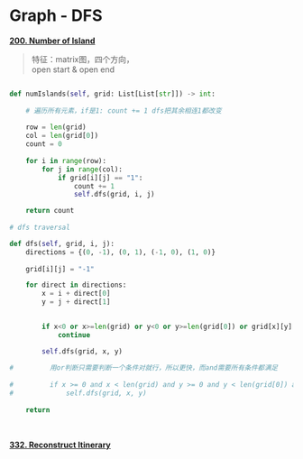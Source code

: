 # Graph - DFS

**[200. Number of Island](https://leetcode.com/problems/number-of-islands/)**

> 特征：matrix图，四个方向，  
> open start & open end

```python

def numIslands(self, grid: List[List[str]]) -> int:
        
    # 遍历所有元素，if是1: count += 1 dfs把其余相连1都改变
        
    row = len(grid)
    col = len(grid[0])
    count = 0
        
    for i in range(row):
        for j in range(col):
            if grid[i][j] == "1":
                count += 1
                self.dfs(grid, i, j)

    return count
    
# dfs traversal

def dfs(self, grid, i, j):
    directions = {(0, -1), (0, 1), (-1, 0), (1, 0)}
    
    grid[i][j] = "-1"

    for direct in directions:
        x = i + direct[0]
        y = j + direct[1]

            
        if x<0 or x>=len(grid) or y<0 or y>=len(grid[0]) or grid[x][y] != "1":
            continue

        self.dfs(grid, x, y)
            
#         用or判断只需要判断一个条件对就行，所以更快，而and需要所有条件都满足
            
#         if x >= 0 and x < len(grid) and y >= 0 and y < len(grid[0]) and grid[x][y] == "1":
#             self.dfs(grid, x, y)
            
    return 

```
<br>

**[332. Reconstruct Itinerary](https://leetcode.com/problems/reconstruct-itinerary/)**

```python



```
